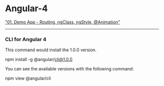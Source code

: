 # Angular-4


["01. Demo App - Routing, ngClass, ngStyle, @Animation"](https://petyomitkov.github.io/Angular-4/01.%20Angular%204%20from%20Scratch%20-%20Udemy%20-%20Router%2C%20ngClass%2C%20ngStyle%2C%20%40Animation/dist/index.html)

------------------------------------------------------------------------------------

### CLI for Angular 4

This command would install the 1.0.0 version.

npm install -g @angular/cli@1.0.0

You can see the available versions with the following command:

npm view @angular/cli

